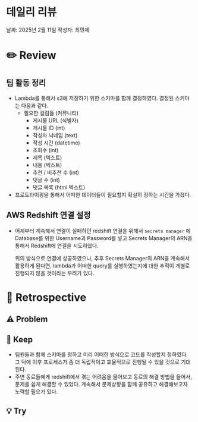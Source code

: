 # 데일리 리뷰

날짜: 2025년 2월 11일
작성자: 최민제

# ✏️ Review

## 팀 활동 정리

- Lambda를 통해서 s3에 저장하기 위한 스키마를 함께 결정하였다. 결정된 스키마는 다음과 같다.
    - 필요한 컬럼들 (커뮤니티)
        - 게시물 URL (식별자)
        - 게시물 ID (int)
        - 작성자 닉네임 (text)
        - 작성 시간 (datetime)
        - 조회수 (int)
        - 제목 (텍스트)
        - 내용 (텍스트)
        - 추천 / 비추천 수 (int)
        - 댓글 수 (int)
        - 댓글 목록 (html 텍스트)
- 프로토타이핑을 통해서 어떠한 데이터들이 필요할지 확실히 정하는 시간을 가졌다.

## AWS Redshift 연결 설정

- 어제부터 계속해서 연결이 실패하던 redshift 연결을 위해서 `secrets manager` 에 Database를 위한 Username과 Password를 넣고 Secrets Manager의 ARN을 통해서 Redshift에 연결을 시도하였다.
    
    위의 방식으로 연결에 성공하였으나, 추후 Secrets Manager의 ARN을 계속해서 활용하게 된다면, lambda가 어떠한 query를 실행하였는지에 대한 추적이 개별로 진행되지 않을 것이라는 우려가 있다.
    

# 🤔 Retrospective

## ⚠️ Problem

## 🌟 Keep

- 팀원들과 함께 스키마를 정하고 미리 어떠한 방식으로 코드를 작성할지 정하였다. 그 덕에 이후 프로세스가 좀 더 독립적이고 효율적으로 진행될 수 있을 것으로 기대된다.
- 주변 동료들에게 redshift에서 겪는 어려움을 물어보고 동료의 해결 방법을 들어서, 문제를 쉽게 해결할 수 있었다. 계속해서 문제상황을 함께 공유하고 해결해보고자 노력할 필요가 있다.

## 💡 Try